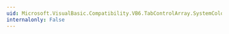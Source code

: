 ```yaml
---
uid: Microsoft.VisualBasic.Compatibility.VB6.TabControlArray.SystemColorsChanged
internalonly: False
---
```

